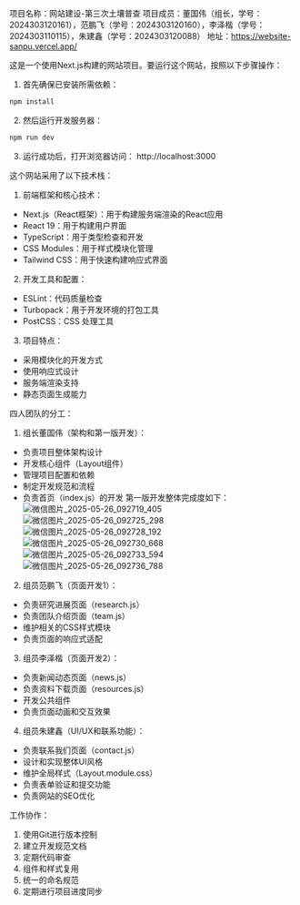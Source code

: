 项目名称：网站建设-第三次土壤普查
项目成员：董国伟（组长，学号：2024303120161），范鹏飞（学号：2024303120160），李泽楷（学号：2024303110115），朱建鑫（学号：2024303120088）
地址：https://website-sanpu.vercel.app/

这是一个使用Next.js构建的网站项目。要运行这个网站，按照以下步骤操作：

1. 首先确保已安装所需依赖：

```bash
npm install
```
2. 然后运行开发服务器：

```bash
npm run dev
```
3. 运行成功后，打开浏览器访问： http://localhost:3000

这个网站采用了以下技术栈：
1. 前端框架和核心技术：
- Next.js（React框架）：用于构建服务端渲染的React应用
- React 19：用于构建用户界面
- TypeScript：用于类型检查和开发
- CSS Modules：用于样式模块化管理
- Tailwind CSS：用于快速构建响应式界面

2. 开发工具和配置：
- ESLint：代码质量检查
- Turbopack：用于开发环境的打包工具
- PostCSS：CSS 处理工具

3. 项目特点：
- 采用模块化的开发方式
- 使用响应式设计
- 服务端渲染支持
- 静态页面生成能力

四人团队的分工：

1. 组长董国伟（架构和第一版开发）：
- 负责项目整体架构设计
- 开发核心组件（Layout组件）
- 管理项目配置和依赖
- 制定开发规范和流程
- 负责首页（index.js）的开发
第一版开发整体完成度如下：
![微信图片_2025-05-26_092719_405](https://github.com/user-attachments/assets/f20db89e-9dc1-464b-8d9f-10378beec104)
![微信图片_2025-05-26_092725_298](https://github.com/user-attachments/assets/71f4d269-3653-47bd-8ca9-f811269fd51d)
![微信图片_2025-05-26_092728_192](https://github.com/user-attachments/assets/66c2ca58-dd57-4063-aa58-af2d411bf83b)
![微信图片_2025-05-26_092730_668](https://github.com/user-attachments/assets/faef0561-9ff9-45d3-86a1-39adecc02992)
![微信图片_2025-05-26_092733_594](https://github.com/user-attachments/assets/572f0b2d-43a8-4b23-adbf-d955b34c6846)
![微信图片_2025-05-26_092736_788](https://github.com/user-attachments/assets/b51fea27-8c46-45a2-a621-9a5c12071c24)

2. 组员范鹏飞（页面开发1）：
- 负责研究进展页面（research.js）
- 负责团队介绍页面（team.js）
- 维护相关的CSS样式模块
- 负责页面的响应式适配

3. 组员李泽楷（页面开发2）：
- 负责新闻动态页面（news.js）
- 负责资料下载页面（resources.js）
- 开发公共组件
- 负责页面动画和交互效果

4. 组员朱建鑫（UI/UX和联系功能）：
- 负责联系我们页面（contact.js）
- 设计和实现整体UI风格
- 维护全局样式（Layout.module.css）
- 负责表单验证和提交功能
- 负责网站的SEO优化

工作协作：
1. 使用Git进行版本控制
2. 建立开发规范文档
3. 定期代码审查
4. 组件和样式复用
5. 统一的命名规范
6. 定期进行项目进度同步

        
